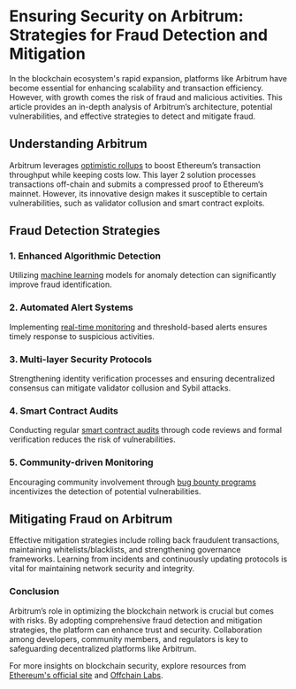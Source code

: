 # Ensuring Security on Arbitrum: Strategies for Fraud Detection and Mitigation

In the blockchain ecosystem's rapid expansion, platforms like Arbitrum have become essential for enhancing scalability and transaction efficiency. However, with growth comes the risk of fraud and malicious activities. This article provides an in-depth analysis of Arbitrum’s architecture, potential vulnerabilities, and effective strategies to detect and mitigate fraud.

## Understanding Arbitrum

Arbitrum leverages [optimistic rollups](https://ethereum.org/en/developers/docs/scaling/optimistic-rollups/) to boost Ethereum’s transaction throughput while keeping costs low. This layer 2 solution processes transactions off-chain and submits a compressed proof to Ethereum’s mainnet. However, its innovative design makes it susceptible to certain vulnerabilities, such as validator collusion and smart contract exploits.

## Fraud Detection Strategies

### 1. Enhanced Algorithmic Detection

Utilizing [machine learning](https://towardsdatascience.com/machine-learning-in-blockchain-a-story-telling-of-ml-and-blockchain-synergy-f8e6ea1b7bae) models for anomaly detection can significantly improve fraud identification.

### 2. Automated Alert Systems

Implementing [real-time monitoring](https://aws.amazon.com/devops/monitoring/) and threshold-based alerts ensures timely response to suspicious activities.

### 3. Multi-layer Security Protocols

Strengthening identity verification processes and ensuring decentralized consensus can mitigate validator collusion and Sybil attacks.

### 4. Smart Contract Audits

Conducting regular [smart contract audits](https://consensys.net/diligence/audits/) through code reviews and formal verification reduces the risk of vulnerabilities.

### 5. Community-driven Monitoring

Encouraging community involvement through [bug bounty programs](https://hackerone.com/bug-bounty-programs) incentivizes the detection of potential vulnerabilities.

## Mitigating Fraud on Arbitrum

Effective mitigation strategies include rolling back fraudulent transactions, maintaining whitelists/blacklists, and strengthening governance frameworks. Learning from incidents and continuously updating protocols is vital for maintaining network security and integrity.

### Conclusion

Arbitrum’s role in optimizing the blockchain network is crucial but comes with risks. By adopting comprehensive fraud detection and mitigation strategies, the platform can enhance trust and security. Collaboration among developers, community members, and regulators is key to safeguarding decentralized platforms like Arbitrum.

For more insights on blockchain security, explore resources from [Ethereum's official site](https://ethereum.org/en/) and [Offchain Labs](https://offchainlabs.com/).
